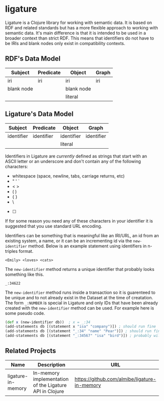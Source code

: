 # ligature
Ligature is a Clojure library for working with semantic data.
It is based on RDF and related standards but has a more flexible approach to working with semantic data.
It's main difference is that it is intended to be used in a broader context than strict RDF.
This means that identifiers do not have to be IRIs and blank nodes only exist in compatibility contexts.

## RDF's Data Model

| Subject    | Predicate  | Object     | Graph      |
| ---------- | ---------- | ---------- | ---------- |
| iri        | iri        | iri        | iri        |
| blank node |            | blank node |            |
|            |            | literal    |            |

## Ligature's Data Model

| Subject    | Predicate  | Object     | Graph      |
| ---------- | ---------- | ---------- | ---------- |
| identifier | identifier | identifier | identifier |
|            |            | literal    |            |

Identifiers in Ligature are *currently* defined as strings that start with an ASCII letter or an underscore and don't contain any of the following characters:
 * whitespace (space, newline, tabs, carriage returns, etc)
 * " ' `
 * < >
 * ( )
 * { }
 * \
 * [ ]

If for some reason you need any of these characters in your identifier it is suggested that you use standard URL encoding.

Identifiers can be something that is meaningful like an IRI/URL, an id from an existing system, a name, or it can be an incrementing id via the `new-identifier` method.
Below is an example statement using identifiers in n-triples format.

`<Emily> <loves> <cats>`

The `new-identifier` method returns a unique identifier that probably looks something like this.

`_:34622`

The `new-identifier` method runs inside a transaction so it is guarenteed to be unique and to not already exist in the Dataset at the time of creatation.
The form `_:NUMBER` is special in Ligature and only IDs that have been already created with the `new-identifier` method can be used.
For example here is some pseudo code.

```clojure
(def x (new-identifier db))  ; x = _:34
(add-statements db [(statement x "isa" "company")]) ; should run fine
(add-statements db [(statement "_:34" "name" "Pear")]) ; should run fine since _:34 has been created already
(add-statements db [(statement "_:34567" "isa" "bird")]) ; probably will error out since I doubt that identifer has been created....but it could....but it probably wasn't
```

## Related Projects

| Name | Description | URL |
| ---- | ----------- | --- |
| ligature-in-memory | In-memory implementation of the Ligature API in Clojure | https://github.com/almibe/ligature-in-memory |
